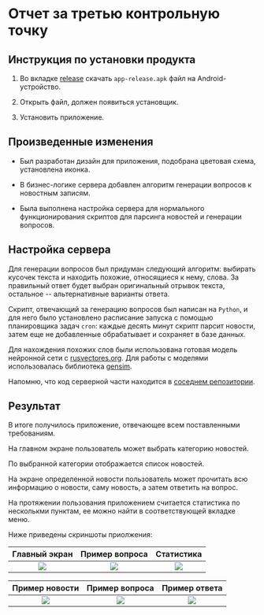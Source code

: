 # Отчет за третью контрольную точку

## Инструкция по установки продукта

1. Во вкладке [release](https://github.com/geomslayer/hse-project/releases/tag/1.0)
скачать `app-release.apk` файл на Android-устройство.

2. Открыть файл, должен появиться установщик.

3. Установить приложение.

## Произведенные изменения

* Был разработан дизайн для приложения, подобрана цветовая схема, установлена иконка.

* В бизнес-логике сервера добавлен алгоритм генерации вопросов к новостным записям.

* Была выполнена настройка сервера для нормального функционирования скриптов
  для парсинга новостей и генерации вопросов.
  
## Настройка сервера

Для генерации вопросов был придуман следующий алгоритм: выбирать кусочек текста
и находить похожие, относящиеся к нему, слова. За правильный ответ будет выбран
оригинальный отрывок текста, остальное -- альтернативные варианты ответа.

Скрипт, отвечающий за генерацию вопросов был написан на `Python`, и для него было установлено
расписание запуска с помощью планировщика задач `cron`: каждые десять минут скрипт парсит новости,
затем еще не добавленные обрабатывает и сохраняет в базе данных.

Для нахождения похожих слов были использована готовая модель нейронной сети с
[rusvectores.org](http://rusvectores.org/ru/). Для работы с моделями использовалась
библиотека [gensim](https://radimrehurek.com/gensim/).

Напомню, что код серверной части находится в [соседнем репозитории](https://github.com/geomslayer/hse-project-server).

## Результат

В итоге получилось приложение, отвечающее всем поставленными требованиям.

На главном экране пользователь может выбрать категорию новостей.

По выбранной категории отображается список новостей.

На экране определенной новости пользователь может прочитать всю информацию о новости, саму новость,
а затем ответить на вопрос.

На протяжении пользования приложением считается статистика по несколькми пунктам,
ее можно найти в соответствующей вкладке меню.

Ниже приведены скриншоты приолжения:

| Главный экран | Пример вопроса | Статистика |
|:-------------:|:--------------:|:----------:|
| ![](https://pp.userapi.com/c638021/v638021492/4fd2c/SQ89tGfLl9w.jpg) | ![](https://pp.userapi.com/c638021/v638021492/4fd0e/VQ22SKNf2Mk.jpg) | ![](https://pp.userapi.com/c638021/v638021492/4fd22/j07zhYN63E8.jpg) |

| Пример новости | Пример вопроса | Пример ответа |
|:--------------:|:--------------:|:-------------:|
| ![](https://pp.userapi.com/c638021/v638021492/4fd36/5xIbVKdx4gw.jpg) | ![](https://pp.userapi.com/c638021/v638021492/4fcf0/xs3e-7n_Vio.jpg) | ![](https://pp.userapi.com/c638021/v638021492/4fd04/xkrzSJVhspE.jpg) ||
